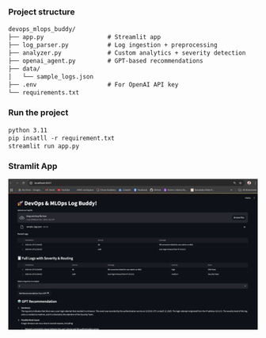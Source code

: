 ### Project structure
    devops_mlops_buddy/
    ├── app.py                  # Streamlit app
    ├── log_parser.py           # Log ingestion + preprocessing
    ├── analyzer.py             # Custom analytics + severity detection
    ├── openai_agent.py         # GPT-based recommendations
    ├── data/
    │   └── sample_logs.json
    ├── .env                    # For OpenAI API key
    └── requirements.txt

### Run the project
    
    python 3.11
    pip insatll -r requirement.txt
    streamlit run app.py

### Stramlit App
![App](img/app.png)